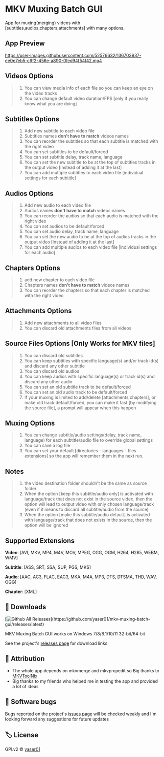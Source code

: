 # MKV Muxing Batch GUI

App for muxing(merging) videos with [subtitles,audios,chapters,attachments] with many options.

## App Preview
https://user-images.githubusercontent.com/52576632/136703937-ee0e7eb5-c6f2-456e-a890-0fed94f54f42.mp4
## Videos Options

>1. You can view media info of each file so you can keep an eye on the video tracks
>1. You can change default video duration/FPS [only if you really know what you are doing] 

## Subtitles Options

>1. Add new subtitle to each video file
>1. Subtitles names **don't have to match** videos names
>1. You can reorder the subtitles so that each subtitle is matched with the right video
>1. You can set subtitles to be default/forced
>1. You can set subtitle delay, track name, language
>1. You can set the new subtitle to be at the top of subtitles tracks in the output video [instead of adding it at the last]
>1. You can add multiple subtitles to each video file [individual settings for each subtitle]

## Audios Options

>1. Add new audio to each video file
>1. Audios names **don't have to match** videos names
>1. You can reorder the audios so that each audio is matched with the right video
>1. You can set audios to be default/forced
>1. You can set audio delay, track name, language
>1. You can set the new audio to be at the top of audios tracks in the output video [instead of adding it at the last]
>1. You can add multiple audios to each video file [individual settings for each audio]

## Chapters Options

>1. add new chapter to each video file
>1. Chapters names **don't have to match** videos names
>1. You can reorder the chapters so that each chapter is matched with the right video

## Attachments Options

>1. Add new attachments to all video files
>1. You can discard old attachments files from all videos

## Source Files Options [Only Works for MKV files]

>1. You can discard old subtitles  
>1. You can keep subtitles with specific language(s) and/or track id(s) and discard any other subtitle
>1. You can discard old audios
>1. You can keep audios with specific language(s) or track id(s) and discard any other audio
>1. You can set an old subtitle track to be default/forced
>1. You can set an old audio track to be default/forced
>1. If your muxing is limited to add/delete [attachments,chapters], or make old track default/forced, you can make it fast [by modifying the source file], a prompt will appear when this happen

## Muxing Options

>1. You can change subtitle/audio settings(delay, track name, language) for each subtitle/audio file to override global settings
>1. You can save a log file
>1. You can set your default [directories - languages - files extensions] so the app will remember them in the next run.

## Notes

>1. the video destination folder shouldn't be the same as source folder
>1. When the option [keep this subtitle/audio only] is activated with language/track that does not exist in the source video, then the option will lead to output video with only chosen language/track (even if it means to discard all subtitle/audio from the source)
>1. When the option [make this subtitle/audio default] is activated with language/track that does not exists in the source, then the option will be ignored

## Supported Extensions

**Video**:
[AVI, MKV, MP4, M4V, MOV, MPEG, OGG, OGM, H264, H265, WEBM, WMV]

**Subtitle**:
[ASS, SRT, SSA, SUP, PGS, MKS]

**Audio**:
[AAC, AC3, FLAC, EAC3, MKA, M4A, MP3, DTS, DTSMA, THD, WAV, OGG]

**Chapter**:
[XML]

## 💾 Downloads

[![Github All Releases](https://img.shields.io/github/downloads/yaser01/mkv-muxing-batch-gui/total.svg?color=4DC71F&label=Downloads&logo=github")](https://github.com/yaser01/mkv-muxing-batch-gui/releases/latest)

MKV Muxing Batch GUI works on Windows 7/8/8.1/10/11 32-bit/64-bit

See the project's [releases&nbsp;page](https://github.com/yaser01/mkv-muxing-batch-gui/releases) for download links

## 🙏 Attribution

- The whole app depends on mkvmerge and mkvpropedit so Big thanks to [MKVToolNix](https://gitlab.com/mbunkus/mkvtoolnix)
- Big thanks to my friends who helped me in testing the app and provided a lot of ideas

## 🦟 Software bugs

Bugs reported on the project's [issues page](https://github.com/yaser01/mkv-muxing-batch-gui/issues) will be checked weakly and I'm looking forward any suggestions for future updates

## 🏷️ License

GPLv2 © [yaser01](https://github.com/yaser01/mkv-muxing-batch-gui/blob/main/LICENSE)
